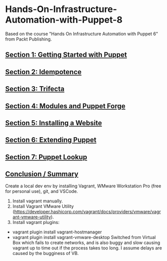 # Hands-On-Infrastructure-Automation-with-Puppet-8
Based on the course "Hands On Infrastructure Automation with Puppet 6" from Packt Publishing.

## [Section 1: Getting Started with Puppet](section1)

## [Section 2: Idempotence](section2)

## [Section 3: Trifecta](section3)

## [Section 4: Modules and Puppet Forge](section4)

## [Section 5: Installing a Website](section5)

## [Section 6: Extending Puppet](section6)

## [Section 7: Puppet Lookup](section7)

## [Conclusion / Summary](summary)

Create a local dev env by installing Vagrant, WMware Workstation Pro (free for personal use), git, and VSCode.
1. Install vagrant manually.
2. Install Vagrant VMware Utility (https://developer.hashicorp.com/vagrant/docs/providers/vmware/vagrant-vmware-utility).
3. Install vagrant plugins: 
  - vagrant plugin install vagrant-hostmanager
  - vagrant plugin install vagrant-vmware-desktop
Switched from Virtual Box which fails to create networks, and is also buggy and slow causing vagrant up
to time out if the process takes too long. I assume delays are caused by the bugginess of VB.